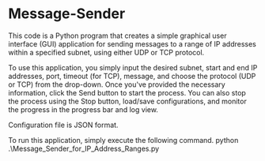 # Message-Sender

This code is a Python program that creates a simple graphical user interface (GUI) application for sending messages to a range of IP addresses within a specified subnet, using either UDP or TCP protocol.

To use this application, you simply input the desired subnet, start and end IP addresses, port, timeout (for TCP), message, and choose the protocol (UDP or TCP) from the drop-down. Once you've provided the necessary information, click the Send button to start the process. You can also stop the process using the Stop button, load/save configurations, and monitor the progress in the progress bar and log view.

Configuration file is JSON format.

To run this application, simply execute the following command. python .\Message_Sender_for_IP_Address_Ranges.py
